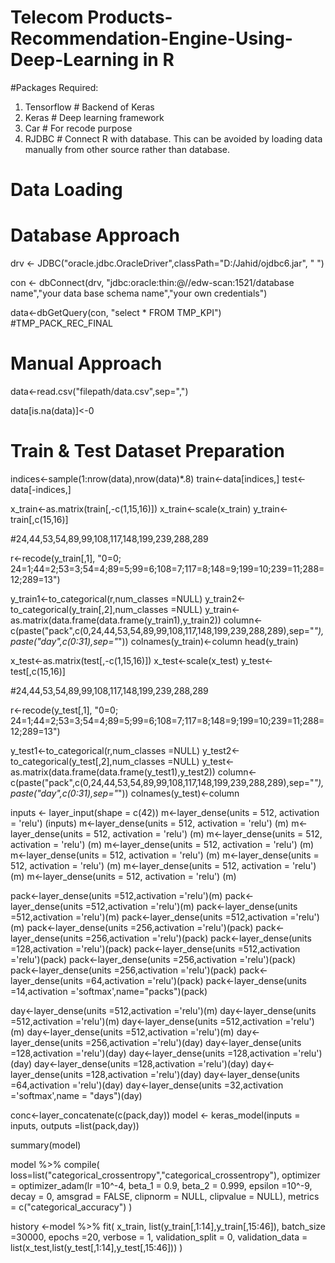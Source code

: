 # Telecom Products-Recommendation-Engine-Using-Deep-Learning in R

#Packages Required:
1. Tensorflow # Backend of Keras
2. Keras # Deep learning framework
3. Car # For recode purpose
4. RJDBC # Connect R with database. This can be avoided by loading data manually from other source rather than database.

# Data Loading
# Database Approach
drv <- JDBC("oracle.jdbc.OracleDriver",classPath="D:/Jahid/ojdbc6.jar", " ")

con <- dbConnect(drv, "jdbc:oracle:thin:@//edw-scan:1521/database name","your data base schema name","your own credentials")

data<-dbGetQuery(con, "select * FROM TMP_KPI") #TMP_PACK_REC_FINAL

# Manual Approach
data<-read.csv("filepath/data.csv",sep=",")

data[is.na(data)]<-0

# Train & Test Dataset Preparation
indices<-sample(1:nrow(data),nrow(data)*.8)
train<-data[indices,]
test<-data[-indices,]

x_train<-as.matrix(train[,-c(1,15,16)])
x_train<-scale(x_train)
y_train<-train[,c(15,16)]

#24,44,53,54,89,99,108,117,148,199,239,288,289

r<-recode(y_train[,1], "0=0; 24=1;44=2;53=3;54=4;89=5;99=6;108=7;117=8;148=9;199=10;239=11;288=12;289=13")

y_train1<-to_categorical(r,num_classes =NULL)
y_train2<-to_categorical(y_train[,2],num_classes =NULL)
y_train<-as.matrix(data.frame(data.frame(y_train1),y_train2))
column<-c(paste("pack",c(0,24,44,53,54,89,99,108,117,148,199,239,288,289),sep="_"),paste("day",c(0:31),sep="_"))
colnames(y_train)<-column
head(y_train)

x_test<-as.matrix(test[,-c(1,15,16)])
x_test<-scale(x_test)
y_test<-test[,c(15,16)]

#24,44,53,54,89,99,108,117,148,199,239,288,289

r<-recode(y_test[,1], "0=0; 24=1;44=2;53=3;54=4;89=5;99=6;108=7;117=8;148=9;199=10;239=11;288=12;289=13")

y_test1<-to_categorical(r,num_classes =NULL)
y_test2<-to_categorical(y_test[,2],num_classes =NULL)
y_test<-as.matrix(data.frame(data.frame(y_test1),y_test2))
column<-c(paste("pack",c(0,24,44,53,54,89,99,108,117,148,199,239,288,289),sep="_"),paste("day",c(0:31),sep="_"))
colnames(y_test)<-column


inputs <- layer_input(shape = c(42))
m<-layer_dense(units = 512, activation = 'relu') (inputs)
m<-layer_dense(units = 512, activation = 'relu') (m)
m<-layer_dense(units = 512, activation = 'relu') (m)
m<-layer_dense(units = 512, activation = 'relu') (m)
m<-layer_dense(units = 512, activation = 'relu') (m)
m<-layer_dense(units = 512, activation = 'relu') (m)
m<-layer_dense(units = 512, activation = 'relu') (m)
m<-layer_dense(units = 512, activation = 'relu') (m)
m<-layer_dense(units = 512, activation = 'relu') (m)

pack<-layer_dense(units =512,activation ='relu')(m)
pack<-layer_dense(units =512,activation ='relu')(m)
pack<-layer_dense(units =512,activation ='relu')(m)
pack<-layer_dense(units =512,activation ='relu')(m)
pack<-layer_dense(units =256,activation ='relu')(pack)
pack<-layer_dense(units =256,activation ='relu')(pack)
pack<-layer_dense(units =128,activation ='relu')(pack)
pack<-layer_dense(units =512,activation ='relu')(pack)
pack<-layer_dense(units =256,activation ='relu')(pack)
pack<-layer_dense(units =256,activation ='relu')(pack)
pack<-layer_dense(units =64,activation ='relu')(pack)
pack<-layer_dense(units =14,activation ='softmax',name="packs")(pack)

day<-layer_dense(units =512,activation ='relu')(m)
day<-layer_dense(units =512,activation ='relu')(m)
day<-layer_dense(units =512,activation ='relu')(m)
day<-layer_dense(units =512,activation ='relu')(m)
day<-layer_dense(units =256,activation ='relu')(day)
day<-layer_dense(units =128,activation ='relu')(day)
day<-layer_dense(units =128,activation ='relu')(day)
day<-layer_dense(units =128,activation ='relu')(day)
day<-layer_dense(units =128,activation ='relu')(day)
day<-layer_dense(units =64,activation ='relu')(day)
day<-layer_dense(units =32,activation ='softmax',name = "days")(day)



conc<-layer_concatenate(c(pack,day))
model <- keras_model(inputs = inputs, outputs =list(pack,day))

summary(model)

model %>% compile(
  loss=list("categorical_crossentropy","categorical_crossentropy"),
  optimizer = optimizer_adam(lr =10^-4, beta_1 = 0.9, beta_2 = 0.999,
                             epsilon =10^-9, decay = 0, amsgrad = FALSE, clipnorm = NULL,
                             clipvalue = NULL),  metrics = c("categorical_accuracy")
)




history <-model %>% fit(
  x_train, list(y_train[,1:14],y_train[,15:46]),
  batch_size =30000,
  epochs =20,
  verbose = 1,
  validation_split = 0,
  validation_data = list(x_test,list(y_test[,1:14],y_test[,15:46]))
)




